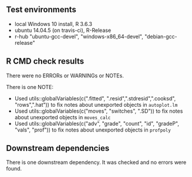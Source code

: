 ## Test environments
* local Windows 10 install, R 3.6.3
* ubuntu 14.04.5 (on travis-ci), R-Release
* r-hub "ubuntu-gcc-devel", "windows-x86_64-devel", "debian-gcc-release"

## R CMD check results
There were no ERRORs or WARNINGs or NOTEs. 

There is one NOTE:
* Used utils::globalVariables(c(".fitted", ".resid",".stdresid",".cooksd",
"rows",".hat")) to fix notes about unexported objects in `autoplot.lm`
* Used utils::globalVariables(c("moves", "switches", ".SD")) to fix notes about 
unexported objects in `moves_calc`
* Used utils::globalVariables(c("adv", "grade", "count", "id", "gradeP", 
"vals", "prof")) to fix notes about unexported objects in `profpoly`


## Downstream dependencies
There is one downstream dependency. It was checked and no errors were found.